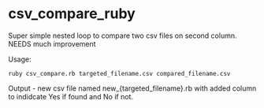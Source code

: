 # csv_compare_ruby

Super simple nested loop to compare two csv files on second column. 
NEEDS much improvement

Usage: 
  
    ruby csv_compare.rb targeted_filename.csv compared_filename.csv

Output - new csv file named new_{targeted_filename}.rb with added column to indidcate Yes if found and No if not.
